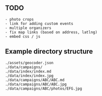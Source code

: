 ## TODO
```
- photo crops
- link for adding custom events
- multiple organizers
- fix map links (based on address, latlng)
- embed css / js
```

## Example directory structure
```
./assets/geocoder.json
./data/campaigns/
./data/index/index.md
./data/index/index.jpg
./data/campaigns/ABC/ABC.md
./data/campaigns/ABC/ABC.jpg
./data/campaigns/ABC/photos/EFG.jpg
```
